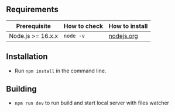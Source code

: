 ## Requirements

| Prerequisite      | How to check | How to install                    |
| ----------------- | ------------ | --------------------------------- |
| Node.js >= 16.x.x | `node -v`    | [nodejs.org](https://nodejs.org/) |

## Installation

-   Run `npm install` in the command line.

## Building

-   `npm run dev` to run build and start local server with files watcher
